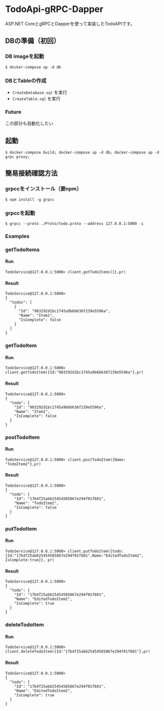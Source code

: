 # TodoApi-gRPC-Dapper
ASP.NET CoreとgRPCとDapperを使って実装したTodoAPIです。

## DBの準備（初回）
### DB imageを起動
`$ docker-compose up -d db`

### DBとTableの作成
- `CreateDatabase.sql` を実行
- `CreateTable.sql` を実行

### Future
この部分も自動化したい

## 起動
`$ docker-compose build; docker-compose up -d db; docker-compose up -d grpc proxy;`

## 簡易接続確認方法
### grpccをインストール（要npm）
`$ npm install -g grpcc`

### grpccを起動
`$ grpcc --proto ./Proto/todo.proto --address 127.0.0.1:5000 -i`

### Examples
### getTodoItems
#### Run
`TodoService@127.0.0.1:5000> client.getTodoItems({},pr)`

#### Result
```
TodoService@127.0.0.1:5000> 
{
  "todos": [
    {
      "Id": "983292d1bc1745a9b6b636f239e5596a",
      "Name": "Item1",
      "IsComplete": false
    }
  ]
}
```

### getTodoItem
#### Run
`TodoService@127.0.0.1:5000> client.getTodoItem({Id:"983292d1bc1745a9b6b636f239e5596a"},pr)`

#### Result
```
TodoService@127.0.0.1:5000>
{
  "todo": {
    "Id": "983292d1bc1745a9b6b636f239e5596a",
    "Name": "Item1",
    "IsComplete": false
  }
}
```

### postTodoItem
#### Run
`TodoService@127.0.0.1:5000> client.postTodoItem({Name: "TodoItem2"},pr)`

#### Result
```
TodoService@127.0.0.1:5000>
{
  "todo": {
    "Id": "17b4f25ab625454585867e294f01f601",
    "Name": "TodoItem2",
    "IsComplete": false
  }
}
```

### putTodoItem
#### Run
`TodoService@127.0.0.1:5000> client.putTodoItem({todo:{Id:"17b4f25ab625454585867e294f01f601",Name:"EditedTodoItem2", IsComplete:true}}, pr)`

#### Result
```
TodoService@127.0.0.1:5000>
{
  "todo": {
    "Id": "17b4f25ab625454585867e294f01f601",
    "Name": "EditedTodoItem2",
    "IsComplete": true
  }
}
```

### deleteTodoItem
#### Run
`TodoService@127.0.0.1:5000> client.deleteTodoItem({Id:"17b4f25ab625454585867e294f01f601"},pr)`

#### Result
```
TodoService@127.0.0.1:5000>
{
  "todo": {
    "Id": "17b4f25ab625454585867e294f01f601",
    "Name": "EditedTodoItem2",
    "IsComplete": true
  }
}
```

